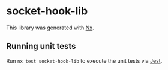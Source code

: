 # socket-hook-lib

This library was generated with [Nx](https://nx.dev).

## Running unit tests

Run `nx test socket-hook-lib` to execute the unit tests via [Jest](https://jestjs.io).
